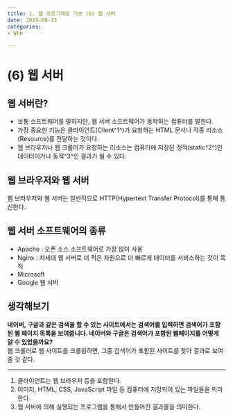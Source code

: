 ```yaml
---
title: 1. 웹 프로그래밍 기초 (6) 웹 서버
date: 2019-08-13
categories: 
- Web

---
```


# (6) 웹 서버

## 웹 서버란?
- 보통 소프트웨어를 말하지만, 웹 서버 소프트웨어가 동작하는 컴퓨터를 말한다.
- 가장 중요한 기능은 클라이언트(Client^1^)가 요청하는 HTML 문서나 각종 리소스(Resource)를 전달하는 것이다.
- 웹 브라우저나 웹 크롤러가 요청하는 리소스는 컴퓨터에 저장된 정적(static^2^)인 데이터이거나 동적^3^인 결과가 될 수 있다.

## 웹 브라우저와 웹 서버
웹 브라우저와 웹 서버는 일반적으로 HTTP(Hypertext Transfer Protocol)를 통해 통신한다.

## 웹 서버 소프트웨어의 종류
- Apache : 오픈 소스 소프트웨어로 가장 많이 사용
- Nginx : 차세대 웹 서버로 더 적은 자원으로 더 빠르게 데이터를 서비스하는 것이 목적
- Microsoft
- Google 웹 서버

## 생각해보기
**네이버, 구글과 같은 검색을 할 수 있는 사이트에서는 검색어를 입력하면 검색어가 포함된 웹 페이지 목록을 보여줍니다.
네이버와 구글은 검색어가 포함된 웹페이지를 어떻게 알 수 있었을까요?**<br>
웹 크롤러로 웹 사이트를 크롤링하면, 그중 검색어가 포함된 사이트를 찾아 결과로 보여줄 것 같다.
<br>

- - -
1) 클라이언트는 웹 브라우저 등을 포함한다.
2) 이미지, HTML, CSS, JavaScript 파일 등 컴퓨터에 저장되어 있는 파일들을 의미한다.
3) 웹 서버에 의해 실행되는 프로그램을 통해서 만들어진 결과물을 의미한다.
